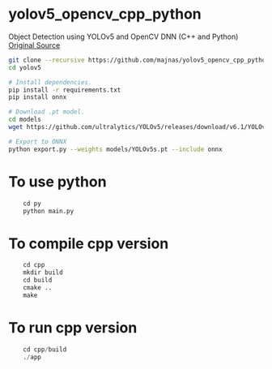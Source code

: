 
# yolov5_opencv_cpp_python
Object Detection using YOLOv5 and OpenCV DNN (C++ and Python)
[Original Source](https://learnopencv.com/object-detection-using-yolov5-and-opencv-dnn-in-c-and-python/)


```bash
git clone --recursive https://github.com/majnas/yolov5_opencv_cpp_python.git
cd yolov5

# Install dependencies.
pip install -r requirements.txt
pip install onnx

# Download .pt model.
cd models
wget https://github.com/ultralytics/YOLOv5/releases/download/v6.1/YOLOv5s.pt

# Export to ONNX
python export.py --weights models/YOLOv5s.pt --include onnx
```


# To use python
```python
    cd py
    python main.py
```


# To compile cpp version
```python
    cd cpp
    mkdir build
    cd build
    cmake ..
    make     
```

# To run cpp version
```python    
    cd cpp/build
    ./app
```

